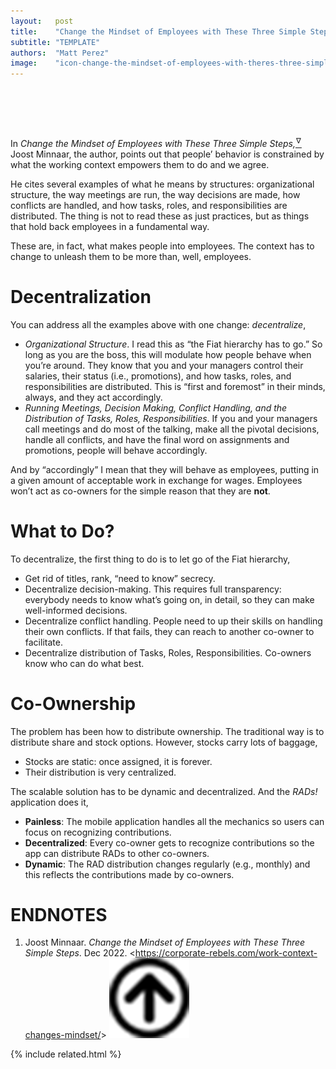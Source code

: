 ```yaml
---
layout:   post
title:    "Change the Mindset of Employees with These Three Simple Steps"
subtitle: "TEMPLATE"
authors:  "Matt Perez"
image:    "icon-change-the-mindset-of-employees-with-theres-three-simple-steps.svg"
---
```


<div style="display:none;">
 <p>Help others change their minds and it will influence the impact they want to make in the world.</p>
</div>

<h1>&nbsp;</h1>
 <p>In <em>Change the Mindset of Employees with These Three Simple Steps,</em><a href="#en01"><sup id="bm01">&hairsp;&nabla;&hairsp;</sup></a> Joost Minnaar, the author, points out that people&rsquo; behavior is constrained by what the working context empowers them to do and we agree.</p>
 <p>He cites several examples of what he means by structures: organizational structure, the way meetings are run, the way decisions are made, how conflicts are handled, and how tasks, roles, and responsibilities are distributed. The thing is not to read these as just practices, but as things that hold back employees in a fundamental way.</p>
 <p>These are, in fact, what makes people into employees. The context has to change to unleash them to be more than, well, employees.</p>

<h1>Decentralization</h1>
 <p>You can address all the examples above with one change: <em>decentralize</em>,</p>
  <ul>
   <li><em>Organizational Structure</em>. I read this as &ldquo;the <span class="_paradigm">Fiat</span> hierarchy has to go.&rdquo; So long as you are the boss, this will modulate how people behave when you&rsquo;re around. They know that you and your managers control their salaries, their status (<eg>i.e.</eg>, promotions), and how tasks, roles, and responsibilities are distributed. This is &ldquo;first and foremost&rdquo; in their minds, always, and they act accordingly.</li>
   <li><em>Running Meetings, Decision Making, Conflict Handling, and the Distribution of Tasks, Roles, Responsibilities</em>. If you and your managers call meetings and do most of the talking, make all the pivotal decisions, handle all conflicts, and have the final word on assignments and promotions, people will behave accordingly.</li>
  </ul>
 <p>And by &ldquo;accordingly&rdquo; I mean that they will behave as employees, putting in a given amount of acceptable work in exchange for wages. Employees won&rsquo;t act as co-owners for the simple reason that they are <span style="font-weight:bold; ">not</span>.</p>

<h1>What to Do?</h1>
 <p>To decentralize, the first thing to do is to let go of the <span class="_paradigm">Fiat</span> hierarchy,
  <ul>
   <li>Get rid of titles, rank, &ldquo;need to know&rdquo; secrecy.</li>
   <li>Decentralize decision-making. This requires full transparency: everybody needs to know what&rsquo;s going on, in detail, so they can make well-informed decisions.</li>
   <li>Decentralize conflict handling. People need to up their skills on handling their own conflicts. If that fails, they can reach to another co-owner to facilitate.</li>
   <li>Decentralize  distribution of Tasks, Roles, Responsibilities. Co-owners know who can do what best.</li>
  </ul>

<h1>Co-Ownership</h1>
 <p>The problem has been how to distribute ownership. The traditional way is to distribute share and stock options. However, stocks carry lots of baggage,</p>
  <ul>
   <li>Stocks are static: once assigned, it is forever.</li>
   <li>Their distribution is very centralized.</li>
  </ul>
 <p>The scalable solution has to be dynamic and decentralized. And the <em>RADs!</em> application does it,</p>
  <ul>
   <li><b>Painless</b>: The mobile application handles all the mechanics so users can focus on recognizing contributions.</li>
   <li><b>Decentralized</b>: Every co-owner gets to recognize contributions so the app can distribute <span class="_paradigm">RAD</span>s to other co-owners.</li>
   <li><b>Dynamic</b>: The <span class="_paradigm">RAD</span> distribution changes regularly (<eg>e.g.</eg>, monthly) and this reflects the contributions made by co-owners.</li>
  </ul>

<h1 class="_section">ENDNOTES</h1>
 <ol>
  <li id="en01">
   <p class="_list-item">
    Joost Minnaar.
    <em>Change the Mindset of Employees with These Three Simple Steps</em>.
    Dec 2022.
    &lt;<a href="https://corporate-rebels.com/work-context-changes-mindset/" target="_blank">https://corporate-rebels.com/work-context-changes-mindset/</a>&gt;
    <a class="_uparrow" href="#bm01"><img src="/assets/img/arrow-up-icon.png"></a>
   </p>
  </li>
 </ol>

{% include related.html %}
